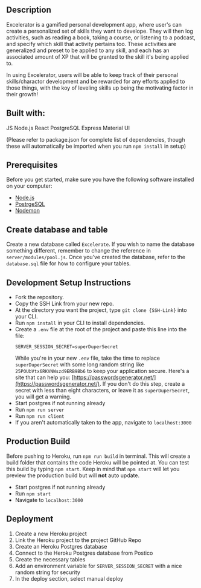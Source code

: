 ## Description
Excelerator is a gamified personal development app, where user's can create a personalized set of skills they want to develope. They will then log activities, such as reading a book, taking a course, or listening to a podcast, and specify which skill that activity pertains too. These activities are generalized and preset to be applied to any skill, and each has an associated amount of XP that will be granted to the skill it's being applied to.

In using Excelerator, users will be able to keep track of their personal skills/charactor development and be rewarded for any efforts applied to those things, with the koy of leveling skills up being the motivating factor in their growth!

## Built with:
JS
Node.js
React
PostgreSQL
Express
Material UI

(Please refer to package.json for complete list of dependencies, though these will automatically be imported when you run `npm install` in setup)


## Prerequisites

Before you get started, make sure you have the following software installed on your computer:

- [Node.js](https://nodejs.org/en/)
- [PostrgeSQL](https://www.postgresql.org/)
- [Nodemon](https://nodemon.io/)

## Create database and table

Create a new database called `Excelerate`. If you wish to name the database something different, remember to change the reference in `server/modules/pool.js`. Once you've created the database, refer to the `database.sql` file for how to configure your tables. 

## Development Setup Instructions

- Fork the repository.
- Copy the SSH Link from your new repo.
- At the directory you want the project, type `git clone {SSH-Link}` into your CLI.
- Run `npm install` in your CLI to install dependencies.
- Create a `.env` file at the root of the project and paste this line into the file:
  ```
  SERVER_SESSION_SECRET=superDuperSecret
  ```
  While you're in your new `.env` file, take the time to replace `superDuperSecret` with some long random string like `25POUbVtx6RKVNWszd9ERB9Bb6` to keep your application secure. Here's a site that can help you: [https://passwordsgenerator.net/](https://passwordsgenerator.net/). If you don't do this step, create a secret with less than eight characters, or leave it as `superDuperSecret`, you will get a warning.
- Start postgres if not running already
- Run `npm run server`
- Run `npm run client`
- If you aren't automatically taken to the app, navigate to `localhost:3000`


## Production Build

Before pushing to Heroku, run `npm run build` in terminal. This will create a build folder that contains the code Heroku will be pointed at. You can test this build by typing `npm start`. Keep in mind that `npm start` will let you preview the production build but will **not** auto update.

- Start postgres if not running already
- Run `npm start`
- Navigate to `localhost:3000`


## Deployment

1. Create a new Heroku project
1. Link the Heroku project to the project GitHub Repo
1. Create an Heroku Postgres database
1. Connect to the Heroku Postgres database from Postico
1. Create the necessary tables
1. Add an environment variable for `SERVER_SESSION_SECRET` with a nice random string for security
1. In the deploy section, select manual deploy
